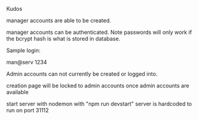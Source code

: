 Kudos

manager accounts are able to be created. 

manager accounts can be authenticated. Note passwords will only work if the bcrypt hash is what is stored in database.

Sample login:

man@serv
1234

Admin accounts can not currently be created or logged into.

creation page will be locked to admin accounts once admin accounts are available


start server with nodemon with "npm run devstart"
server is hardcoded to run on port 31112
